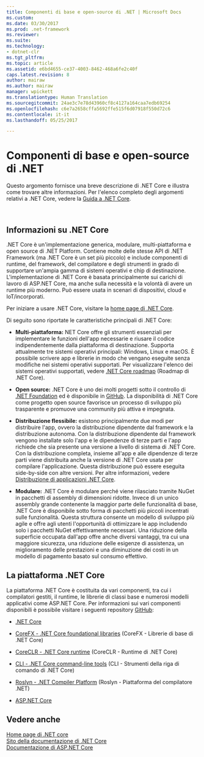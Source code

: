 ```yaml
---
title: Componenti di base e open-source di .NET | Microsoft Docs
ms.custom: 
ms.date: 03/30/2017
ms.prod: .net-framework
ms.reviewer: 
ms.suite: 
ms.technology:
- dotnet-clr
ms.tgt_pltfrm: 
ms.topic: article
ms.assetid: e6bd4655-ce37-4003-8462-468a6fe2c40f
caps.latest.revision: 8
author: mairaw
ms.author: mairaw
manager: wpickett
ms.translationtype: Human Translation
ms.sourcegitcommit: 24ae3c7e78d43960cf8c4127a164caa7edb69254
ms.openlocfilehash: c6e7a2658cffa5692ffe515f6d07918f550d72c6
ms.contentlocale: it-it
ms.lasthandoff: 05/25/2017

---
```

<a id="net-core-and-open-source" class="xliff"></a>

# Componenti di base e open-source di .NET
Questo argomento fornisce una breve descrizione di .NET Core e illustra come trovare altre informazioni. Per l'elenco completo degli argomenti relativi a .NET Core, vedere la [Guida a .NET Core](../../core/index.md).
  
<a name="BKMK_WhatisNETCore"></a>   
<a id="what-is-net-core" class="xliff"></a>

## Informazioni su .NET Core  
 .NET Core è un'implementazione generica, modulare, multi-piattaforma e open source di .NET Platform. Contiene molte delle stesse API di .NET Framework (ma .NET Core è un set più piccolo) e include componenti di runtime, del framework, del compilatore e degli strumenti in grado di supportare un'ampia gamma di sistemi operativi e chip di destinazione. L'implementazione di .NET Core è basata principalmente sui carichi di lavoro di ASP.NET Core, ma anche sulla necessità e la volontà di avere un runtime più moderno. Può essere usata in scenari di dispositivi, cloud e IoT/incorporati.  
  
 Per iniziare a usare .NET Core, visitare la [home page di .NET Core](https://www.microsoft.com/net/core).  
  
 Di seguito sono riportate le caratteristiche principali di .NET Core:  
  
-   **Multi-piattaforma:** NET Core offre gli strumenti essenziali per implementare le funzioni dell'app necessarie e riusare il codice indipendentemente dalla piattaforma di destinazione. Supporta attualmente tre sistemi operativi principali: Windows, Linux e macOS. È possibile scrivere app e librerie in modo che vengano eseguite senza modifiche nei sistemi operativi supportati. Per visualizzare l'elenco dei sistemi operativi supportati, vedere [.NET Core roadmap](https://github.com/dotnet/core/blob/master/roadmap.md) (Roadmap di .NET Core).
  
-   **Open source:** .NET Core è uno dei molti progetti sotto il controllo di [.NET Foundation](http://www.dotnetfoundation.org/) ed è disponibile in [GitHub](https://github.com/).  La disponibilità di .NET Core come progetto open source favorisce un processo di sviluppo più trasparente e promuove una community più attiva e impegnata.  
  
-   **Distribuzione flessibile:** esistono principalmente due modi per distribuire l'app, ovvero la distribuzione dipendente dal framework e la distribuzione autonoma. Con la distribuzione dipendente dal framework vengono installate solo l'app e le dipendenze di terze parti e l'app richiede che sia presente una versione a livello di sistema di .NET Core.  Con la distribuzione completa, insieme all'app e alle dipendenze di terze parti viene distribuita anche la versione di .NET Core usata per compilare l'applicazione. Questa distribuzione può essere eseguita side-by-side con altre versioni.    Per altre informazioni, vedere [Distribuzione di applicazioni .NET Core](../../core/deploying/index.md).

-   **Modulare:** .NET Core è modulare perché viene rilasciato tramite NuGet in pacchetti di assembly di dimensioni ridotte. Invece di un unico assembly grande contenente la maggior parte delle funzionalità di base, .NET Core è disponibile sotto forma di pacchetti più piccoli incentrati sulle funzionalità. Questa struttura consente un modello di sviluppo più agile e offre agli utenti l'opportunità di ottimizzare le app includendo solo i pacchetti NuGet effettivamente necessari. Una riduzione della superficie occupata dall'app offre anche diversi vantaggi, tra cui una maggiore sicurezza, una riduzione delle esigenze di assistenza, un miglioramento delle prestazioni e una diminuzione dei costi in un modello di pagamento basato sul consumo effettivo.  
  
<a id="the-net-core-platform" class="xliff"></a>

## La piattaforma .NET Core  
 La piattaforma .NET Core è costituita da vari componenti, tra cui i compilatori gestiti, il runtime, le librerie di classi base e numerosi modelli applicativi come ASP.NET Core. Per informazioni sui vari componenti disponibili è possibile visitare i seguenti repository [GitHub](https://github.com/):  
  
-   [.NET Core](https://github.com/dotnet/core)  
  
-   [CoreFX - .NET Core foundational libraries](https://github.com/dotnet/corefx) (CoreFX - Librerie di base di .NET Core)  
  
-   [CoreCLR - .NET Core runtime](https://github.com/dotnet/coreclr) (CoreCLR - Runtime di .NET Core)  
  
-   [CLI - .NET Core command-line tools](https://github.com/dotnet/cli) (CLI - Strumenti della riga di comando di .NET Core)  
  
-   [Roslyn - .NET Compiler Platform](https://github.com/dotnet/roslyn) (Roslyn - Piattaforma del compilatore .NET)  
  
-   [ASP.NET Core](https://github.com/aspnet/home)  
  
<a id="see-also" class="xliff"></a>

## Vedere anche  
 [Home page di .NET core](https://www.microsoft.com/net/core)   
 [Sito della documentazione di .NET Core](../core/index.md)   
 [Documentazione di ASP.NET Core](/aspnet/core/)
